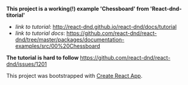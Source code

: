**This project is a working(!) example 'Chessboard' from 'React-dnd-titorial'**
- _link to tutorial_: http://react-dnd.github.io/react-dnd/docs/tutorial
- _link to tutorial docs_: https://github.com/react-dnd/react-dnd/tree/master/packages/documentation-examples/src/00%20Chessboard

**The tutorial is hard to follow**
https://github.com/react-dnd/react-dnd/issues/1201

This project was bootstrapped with [Create React App](https://github.com/facebook/create-react-app).

